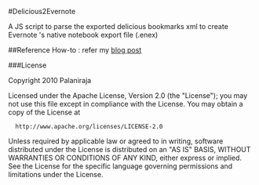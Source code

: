 #Delicious2Evernote

A JS script to parse the exported delicious bookmarks xml to create Evernote 's native notebook export file (.enex)

##Reference
How-to : refer my  [blog post](http://dr-palaniraja.blogspot.com/2010/12/import-delicious-bookmarks-to-evernote.html "How-to use")



###License

Copyright 2010 Palaniraja

  Licensed under the Apache License, Version 2.0 (the "License");
  you may not use this file except in compliance with the License.
  You may obtain a copy of the License at

      http://www.apache.org/licenses/LICENSE-2.0

  Unless required by applicable law or agreed to in writing, software
  distributed under the License is distributed on an "AS IS" BASIS,
  WITHOUT WARRANTIES OR CONDITIONS OF ANY KIND, either express or implied.
  See the License for the specific language governing permissions and
  limitations under the License.
